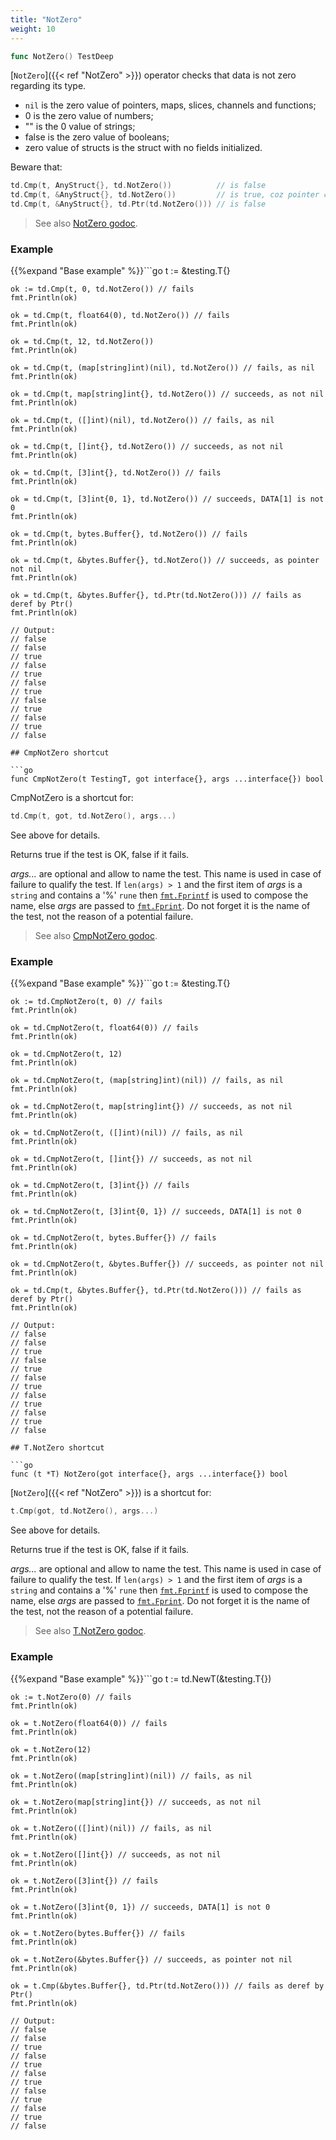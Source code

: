 ```yaml
---
title: "NotZero"
weight: 10
---
```


```go
func NotZero() TestDeep
```

[`NotZero`]({{< ref "NotZero" >}}) operator checks that data is not zero regarding its type.

- `nil` is the zero value of pointers, maps, slices, channels and functions;
- 0 is the zero value of numbers;
- "" is the 0 value of strings;
- false is the zero value of booleans;
- zero value of structs is the struct with no fields initialized.


Beware that:

```go
td.Cmp(t, AnyStruct{}, td.NotZero())          // is false
td.Cmp(t, &AnyStruct{}, td.NotZero())         // is true, coz pointer ≠ nil
td.Cmp(t, &AnyStruct{}, td.Ptr(td.NotZero())) // is false
```


> See also [<i class='fas fa-book'></i> NotZero godoc](https://pkg.go.dev/github.com/maxatome/go-testdeep/td#NotZero).

### Example

{{%expand "Base example" %}}```go
	t := &testing.T{}

	ok := td.Cmp(t, 0, td.NotZero()) // fails
	fmt.Println(ok)

	ok = td.Cmp(t, float64(0), td.NotZero()) // fails
	fmt.Println(ok)

	ok = td.Cmp(t, 12, td.NotZero())
	fmt.Println(ok)

	ok = td.Cmp(t, (map[string]int)(nil), td.NotZero()) // fails, as nil
	fmt.Println(ok)

	ok = td.Cmp(t, map[string]int{}, td.NotZero()) // succeeds, as not nil
	fmt.Println(ok)

	ok = td.Cmp(t, ([]int)(nil), td.NotZero()) // fails, as nil
	fmt.Println(ok)

	ok = td.Cmp(t, []int{}, td.NotZero()) // succeeds, as not nil
	fmt.Println(ok)

	ok = td.Cmp(t, [3]int{}, td.NotZero()) // fails
	fmt.Println(ok)

	ok = td.Cmp(t, [3]int{0, 1}, td.NotZero()) // succeeds, DATA[1] is not 0
	fmt.Println(ok)

	ok = td.Cmp(t, bytes.Buffer{}, td.NotZero()) // fails
	fmt.Println(ok)

	ok = td.Cmp(t, &bytes.Buffer{}, td.NotZero()) // succeeds, as pointer not nil
	fmt.Println(ok)

	ok = td.Cmp(t, &bytes.Buffer{}, td.Ptr(td.NotZero())) // fails as deref by Ptr()
	fmt.Println(ok)

	// Output:
	// false
	// false
	// true
	// false
	// true
	// false
	// true
	// false
	// true
	// false
	// true
	// false

```{{% /expand%}}
## CmpNotZero shortcut

```go
func CmpNotZero(t TestingT, got interface{}, args ...interface{}) bool
```

CmpNotZero is a shortcut for:

```go
td.Cmp(t, got, td.NotZero(), args...)
```

See above for details.

Returns true if the test is OK, false if it fails.

*args...* are optional and allow to name the test. This name is
used in case of failure to qualify the test. If `len(args) > 1` and
the first item of *args* is a `string` and contains a '%' `rune` then
[`fmt.Fprintf`](https://pkg.go.dev/fmt/#Fprintf) is used to compose the name, else *args* are passed to
[`fmt.Fprint`](https://pkg.go.dev/fmt/#Fprint). Do not forget it is the name of the test, not the
reason of a potential failure.


> See also [<i class='fas fa-book'></i> CmpNotZero godoc](https://pkg.go.dev/github.com/maxatome/go-testdeep/td#CmpNotZero).

### Example

{{%expand "Base example" %}}```go
	t := &testing.T{}

	ok := td.CmpNotZero(t, 0) // fails
	fmt.Println(ok)

	ok = td.CmpNotZero(t, float64(0)) // fails
	fmt.Println(ok)

	ok = td.CmpNotZero(t, 12)
	fmt.Println(ok)

	ok = td.CmpNotZero(t, (map[string]int)(nil)) // fails, as nil
	fmt.Println(ok)

	ok = td.CmpNotZero(t, map[string]int{}) // succeeds, as not nil
	fmt.Println(ok)

	ok = td.CmpNotZero(t, ([]int)(nil)) // fails, as nil
	fmt.Println(ok)

	ok = td.CmpNotZero(t, []int{}) // succeeds, as not nil
	fmt.Println(ok)

	ok = td.CmpNotZero(t, [3]int{}) // fails
	fmt.Println(ok)

	ok = td.CmpNotZero(t, [3]int{0, 1}) // succeeds, DATA[1] is not 0
	fmt.Println(ok)

	ok = td.CmpNotZero(t, bytes.Buffer{}) // fails
	fmt.Println(ok)

	ok = td.CmpNotZero(t, &bytes.Buffer{}) // succeeds, as pointer not nil
	fmt.Println(ok)

	ok = td.Cmp(t, &bytes.Buffer{}, td.Ptr(td.NotZero())) // fails as deref by Ptr()
	fmt.Println(ok)

	// Output:
	// false
	// false
	// true
	// false
	// true
	// false
	// true
	// false
	// true
	// false
	// true
	// false

```{{% /expand%}}
## T.NotZero shortcut

```go
func (t *T) NotZero(got interface{}, args ...interface{}) bool
```

[`NotZero`]({{< ref "NotZero" >}}) is a shortcut for:

```go
t.Cmp(got, td.NotZero(), args...)
```

See above for details.

Returns true if the test is OK, false if it fails.

*args...* are optional and allow to name the test. This name is
used in case of failure to qualify the test. If `len(args) > 1` and
the first item of *args* is a `string` and contains a '%' `rune` then
[`fmt.Fprintf`](https://pkg.go.dev/fmt/#Fprintf) is used to compose the name, else *args* are passed to
[`fmt.Fprint`](https://pkg.go.dev/fmt/#Fprint). Do not forget it is the name of the test, not the
reason of a potential failure.


> See also [<i class='fas fa-book'></i> T.NotZero godoc](https://pkg.go.dev/github.com/maxatome/go-testdeep/td#T.NotZero).

### Example

{{%expand "Base example" %}}```go
	t := td.NewT(&testing.T{})

	ok := t.NotZero(0) // fails
	fmt.Println(ok)

	ok = t.NotZero(float64(0)) // fails
	fmt.Println(ok)

	ok = t.NotZero(12)
	fmt.Println(ok)

	ok = t.NotZero((map[string]int)(nil)) // fails, as nil
	fmt.Println(ok)

	ok = t.NotZero(map[string]int{}) // succeeds, as not nil
	fmt.Println(ok)

	ok = t.NotZero(([]int)(nil)) // fails, as nil
	fmt.Println(ok)

	ok = t.NotZero([]int{}) // succeeds, as not nil
	fmt.Println(ok)

	ok = t.NotZero([3]int{}) // fails
	fmt.Println(ok)

	ok = t.NotZero([3]int{0, 1}) // succeeds, DATA[1] is not 0
	fmt.Println(ok)

	ok = t.NotZero(bytes.Buffer{}) // fails
	fmt.Println(ok)

	ok = t.NotZero(&bytes.Buffer{}) // succeeds, as pointer not nil
	fmt.Println(ok)

	ok = t.Cmp(&bytes.Buffer{}, td.Ptr(td.NotZero())) // fails as deref by Ptr()
	fmt.Println(ok)

	// Output:
	// false
	// false
	// true
	// false
	// true
	// false
	// true
	// false
	// true
	// false
	// true
	// false

```{{% /expand%}}
